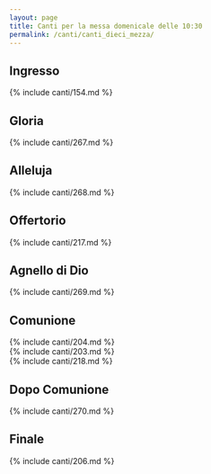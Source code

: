 ```yaml
---
layout: page
title: Canti per la messa domenicale delle 10:30
permalink: /canti/canti_dieci_mezza/
---
```


## Ingresso
{% include canti/154.md %}   

## Gloria
{% include canti/267.md %}   

## Alleluja
{% include canti/268.md %}   

## Offertorio
{% include canti/217.md %}   

## Agnello di Dio
{% include canti/269.md %}   

## Comunione   
{% include canti/204.md %}   
{% include canti/203.md %}   
{% include canti/218.md %}   

## Dopo Comunione
{% include canti/270.md %}   

## Finale
{% include canti/206.md %}   
